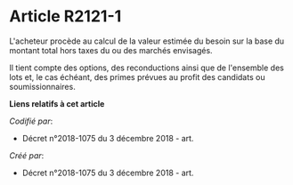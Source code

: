 # Article R2121-1

L'acheteur procède au calcul de la valeur estimée du besoin sur la base du montant total hors taxes du ou des marchés
envisagés.

Il tient compte des options, des reconductions ainsi que de l'ensemble des lots et, le cas échéant, des primes prévues au
profit des candidats ou soumissionnaires.

**Liens relatifs à cet article**

_Codifié par_:

  - Décret n°2018-1075 du 3 décembre 2018 - art.

_Créé par_:

  - Décret n°2018-1075 du 3 décembre 2018 - art.

